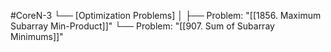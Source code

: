 #CoreN-3
└── [Optimization Problems]
    │
    ├── Problem: "[[1856. Maximum Subarray Min-Product]]"
    └── Problem: "[[907. Sum of Subarray Minimums]]"